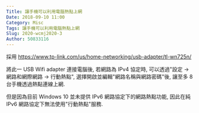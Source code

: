 ```yaml
---
Title: 讓手機可以利用電腦熱點上網
Date: 2018-09-10 11:00
Category: Misc
Tags: 讓手機可以利用電腦熱點上網
Slug: 2020-wcmj2020-3
Author: 50833116
---
```


<!-- PELICAN_END_SUMMARY -->

採用 https://www.tp-link.com/us/home-networking/usb-adapter/tl-wn725n/

將此一 USB Wifi adapter 連接電腦後, 若網路為 IPv4 協定時, 可以透過"設定 -> 網路和網際網路 -> 行動熱點", 選擇開啟並編輯"網路名稱與網路密碼"後, 讓至多 8 台手機透過熱點連線上網.

但是因為目前 Windows 10 並未提供 IPv6 網路協定下的網路熱點功能, 因此在純 IPv6 網路協定下無法使用"行動熱點"服務.